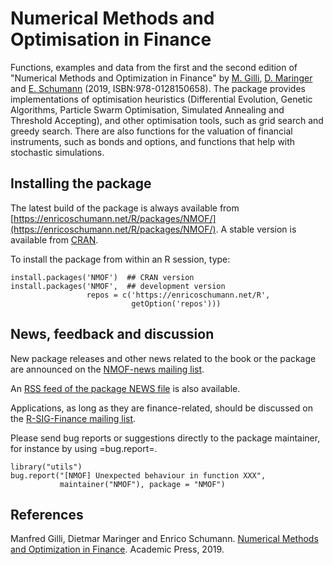 # Numerical Methods and Optimisation in Finance

Functions, examples and data from the first and the
second edition of "Numerical Methods and Optimization
in Finance" by
[M. Gilli](https://www.unige.ch/gsem/en/research/faculty/honorary-professors/manfred-gilli/),
[D. Maringer](https://wwz.unibas.ch/de/personen/dietmar-maringer/)
and [E. Schumann](https://enricoschumann.net/)
(2019, ISBN:978-0128150658).  The package provides
implementations of optimisation heuristics
(Differential Evolution, Genetic Algorithms, Particle
Swarm Optimisation, Simulated Annealing and Threshold
Accepting), and other optimisation tools, such as grid
search and greedy search.  There are also functions for
the valuation of financial instruments, such as bonds
and options, and functions that help with stochastic
simulations.



## Installing the package

The latest build of the package is always available from
[https://enricoschumann.net/R/packages/NMOF/](https://enricoschumann.net/R/packages/NMOF/).
A stable version is available from
[CRAN](https://cran.r-project.org/package=NMOF).

To install the package from within an R session, type:

    install.packages('NMOF')  ## CRAN version
    install.packages('NMOF',  ## development version
                     repos = c('https://enricoschumann.net/R',
                               getOption('repos')))



## News, feedback and discussion

New package releases and other news related to the book or the
package are announced on the
[NMOF-news mailing list](https://lists.r-forge.r-project.org/cgi-bin/mailman/listinfo/nmof-news).

An [RSS feed of the package NEWS file](https://enricoschumann.net/R/packages/NMOF/NMOF_news.xml)
is also available.

Applications, as long as they are finance-related, should be
discussed on the [R-SIG-Finance mailing list](https://stat.ethz.ch/mailman/listinfo/r-sig-finance).

Please send bug reports or suggestions directly to the
package maintainer, for instance by using =bug.report=.

    library("utils")
    bug.report("[NMOF] Unexpected behaviour in function XXX",
               maintainer("NMOF"), package = "NMOF")



## References

Manfred Gilli, Dietmar Maringer and Enrico Schumann.
[Numerical Methods and Optimization in Finance](https://enricoschumann.net/NMOF.htm).
Academic Press, 2019.
